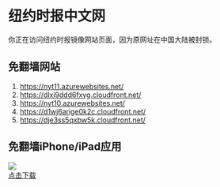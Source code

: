 <h1>纽约时报中文网</h1>
<p>你正在访问纽约时报镜像网站页面，因为原网址在中国大陆被封锁。</p>
<h2>免翻墙网站</h2>
<ol>
<li><a href="https://nyt11.azurewebsites.net/" target="1">https://nyt11.azurewebsites.net/</a></li>
<li><a href="https://dlxi9ddd6fxyg.cloudfront.net/" target="2">https://dlxi9ddd6fxyg.cloudfront.net/</a></li>
<li><a href="https://nyt10.azurewebsites.net/" target="3">https://nyt10.azurewebsites.net/</a></li>
<li><a href="https://d1wj6arige0k2c.cloudfront.net/" target="4">https://d1wj6arige0k2c.cloudfront.net/</a></li>
<li><a href="https://dje3ss5qxbw5k.cloudfront.net/" target="5">https://dje3ss5qxbw5k.cloudfront.net/</a></li>
</ol>
<h2>免翻墙iPhone/iPad应用</h2>
<p>
	<a href="https://itunes.apple.com/cn/app/niu-yue-shi-bao-zhong-wen-wang/id807498298?mt=8">
		<img src="icon175x175.jpeg" />
		<br/>点击下载
	</a>
</p>